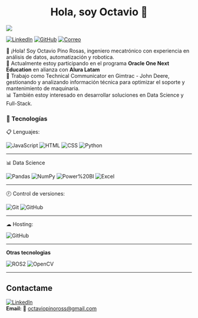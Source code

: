 <div align="center">
<h1 align="center">Hola, soy Octavio 👋</h1>
</div>
<img src="https://media.licdn.com/dms/image/v2/D4E16AQFyomWdePU_Hw/profile-displaybackgroundimage-shrink_350_1400/profile-displaybackgroundimage-shrink_350_1400/0/1705715779820?e=1755129600&v=beta&t=U2G50P8b3-n0U9LoyZWbohb2serirqlwtgZks_VBY0w">

[![LinkedIn](https://img.shields.io/badge/LinkedIn-0A66C2?style=for-the-badge&logo=linkedin&logoColor=white)](https://www.linkedin.com/in/octavio-pino-rosas) 
[![GitHub](https://img.shields.io/badge/GitHub-181717?style=for-the-badge&logo=github&logoColor=white)](https://github.com/OctavioPinoRosas)
[![Correo](https://img.shields.io/badge/Email-D14836?style=for-the-badge&logo=gmail&logoColor=white)](mailto:octaviopinoross@gmail.com)


👋 ¡Hola! Soy Octavio Pino Rosas, ingeniero mecatrónico con experiencia en análisis de datos, automatización y robotica.  
🚀 Actualmente estoy participando en el programa **Oracle One Next Education** en alianza con **Alura Latam**   
🚜 Trabajo como Technical Communicator en Gimtrac - John Deere, gestionando y analizando información técnica para optimizar el soporte y mantenimiento de maquinaria.  
📊 También estoy interesado en desarrollar soluciones en Data Science y Full-Stack. 


### 📱 Tecnologías

📋 Lenguajes:

![JavaScript](https://img.shields.io/badge/JavaScript-%20-yellow)
![HTML](https://img.shields.io/badge/HTML5-%20-orange)
![CSS](https://img.shields.io/badge/CSS3-%20-blue)
![Python](https://img.shields.io/badge/Python-%20-green) 

---

📊 Data Science

![Pandas](https://img.shields.io/badge/Pandas-%20-red)
![NumPy](https://img.shields.io/badge/NumPy-%20-blue)
![Power%20BI](https://img.shields.io/badge/Power%20BI-%20-yellow)
![Excel](https://img.shields.io/badge/Excel-%20-green)

---

🕗 Control de versiones:

![Git](https://img.shields.io/badge/git-%23F05033.svg?style=for-the-badge&logo=git&logoColor=white) ![GitHub](https://img.shields.io/badge/github-%23121011.svg?style=for-the-badge&logo=github&logoColor=white)

---

☁ Hosting:

![GitHub](https://img.shields.io/badge/github%20pages-121013?style=for-the-badge&logo=github&logoColor=white)

---

**Otras tecnologias**

![ROS2](https://img.shields.io/badge/ROS2-%20-blue)
![OpenCV](https://img.shields.io/badge/OpenCV-%20-blue)

---

## Contactame
[![LinkedIn](https://img.shields.io/badge/LinkedIn-0A66C2?style=for-the-badge&logo=linkedin&logoColor=white)](https://www.linkedin.com/in/octavio-pino-rosas)  
**Email:** 📧 octaviopinoross@gmail.com